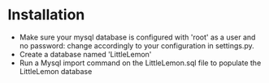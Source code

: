 # Installation
- Make sure your mysql database is configured with 'root' as a user and no password: change accordingly to your configuration in settings.py.
- Create a database named 'LittleLemon'
- Run a Mysql import command on the LittleLemon.sql file to populate the LittleLemon database
